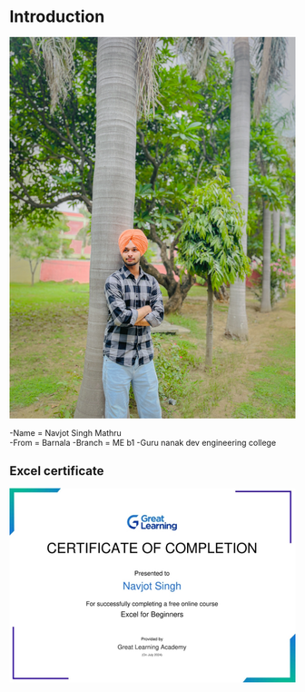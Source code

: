 # Introduction 
![](SAVE_20240716_145423.jpg)

-Name = Navjot Singh Mathru  
-From = Barnala 
-Branch = ME b1
-Guru nanak dev engineering college 

## Excel certificate 
![](IMG_20240730_172701.jpg)
